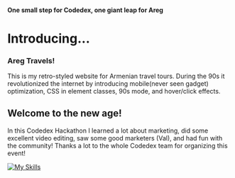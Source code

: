 #### One small step for Codedex, one giant leap for Areg
# Introducing...
### Areg Travels!
This is my retro-styled website for Armenian travel tours. 
During the 90s it revolutionized the internet by introducing mobile(never seen gadget) optimization, CSS in element classes, 90s mode, and hover/click effects.

## Welcome to the new age!

In this Codedex Hackathon I learned a lot about marketing, did some excellent video editing, saw some good marketers (Val), and had fun with the community!
Thanks a lot to the whole Codedex team for organizing this event!

[![My Skills](https://skillicons.dev/icons?i=vite,react,webstorm,netlify,cloudflare,typescript,github)](https://skillicons.dev)